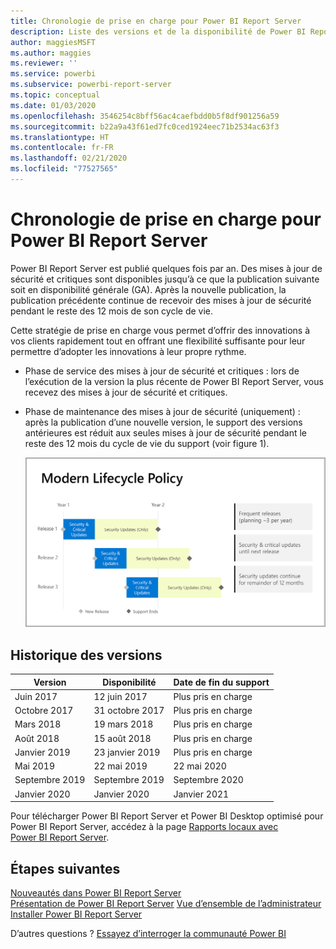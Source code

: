 ```yaml
---
title: Chronologie de prise en charge pour Power BI Report Server
description: Liste des versions et de la disponibilité de Power BI Report Server.
author: maggiesMSFT
ms.author: maggies
ms.reviewer: ''
ms.service: powerbi
ms.subservice: powerbi-report-server
ms.topic: conceptual
ms.date: 01/03/2020
ms.openlocfilehash: 3546254c8bff56ac4caefbdd0b5f8df901256a59
ms.sourcegitcommit: b22a9a43f61ed7fc0ced1924eec71b2534ac63f3
ms.translationtype: HT
ms.contentlocale: fr-FR
ms.lasthandoff: 02/21/2020
ms.locfileid: "77527565"
---
```

# <a name="support-timeline-for-power-bi-report-server"></a>Chronologie de prise en charge pour Power BI Report Server

Power BI Report Server est publié quelques fois par an. Des mises à jour de sécurité et critiques sont disponibles jusqu’à ce que la publication suivante soit en disponibilité générale (GA). Après la nouvelle publication, la publication précédente continue de recevoir des mises à jour de sécurité pendant le reste des 12 mois de son cycle de vie.

Cette stratégie de prise en charge vous permet d’offrir des innovations à vos clients rapidement tout en offrant une flexibilité suffisante pour leur permettre d’adopter les innovations à leur propre rythme.

* Phase de service des mises à jour de sécurité et critiques : lors de l’exécution de la version la plus récente de Power BI Report Server, vous recevez des mises à jour de sécurité et critiques.
* Phase de maintenance des mises à jour de sécurité (uniquement) : après la publication d’une nouvelle version, le support des versions antérieures est réduit aux seules mises à jour de sécurité pendant le reste des 12 mois du cycle de vie du support (voir figure 1).

    ![Graphique illustrant la plage de temps de prise en charge](media/support-timeline/report-server-support-timeline-overall.png)

## <a name="version-history"></a>Historique des versions

| **Version** | **Disponibilité** | **Date de fin du support** |
| --- | --- | --- |
| Juin 2017 |12 juin 2017 |Plus pris en charge |
| Octobre 2017 |31 octobre 2017 | Plus pris en charge |
| Mars 2018 | 19 mars 2018 | Plus pris en charge |
| Août 2018 | 15 août 2018 | Plus pris en charge |
| Janvier 2019 | 23 janvier 2019 | Plus pris en charge |
| Mai 2019 | 22 mai 2019 | 22 mai 2020 |
| Septembre 2019 | Septembre 2019 | Septembre 2020 
| Janvier 2020 | Janvier 2020 | Janvier 2021

Pour télécharger Power BI Report Server et Power BI Desktop optimisé pour Power BI Report Server, accédez à la page [Rapports locaux avec Power BI Report Server](https://powerbi.microsoft.com/report-server/).

## <a name="next-steps"></a>Étapes suivantes
[Nouveautés dans Power BI Report Server](whats-new.md)  
[Présentation de Power BI Report Server](get-started.md)
[Vue d’ensemble de l’administrateur](admin-handbook-overview.md)  
[Installer Power BI Report Server](install-report-server.md)  

D’autres questions ? [Essayez d’interroger la communauté Power BI](https://community.powerbi.com/)
